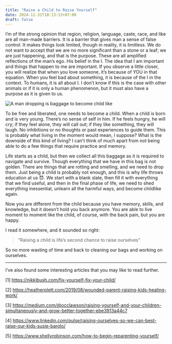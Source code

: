 ```yaml
---
title: "Raise a Child to Raise Yourself"
date: 2024-12-31T10:13:13+07:00
draft: false
---
```


I’m of the strong opinion that region, religion, language, caste, race, and like are all man-made barriers. It is a barrier that gives man a sense of false control. It makes things look limited, though in reality, it is limitless. We do not want to accept that we are no more significant than a stone or a leaf; we are just happening, and that is the purpose. These are all amplified reflections of the man’s ego. His belief in the I. The idea that I am important and things that happen to me are important. If you observe a little closer, you will realize that when you love someone, it’s because of YOU in that equation. When you feel bad about something, it is because of the I in the context. To humans, it is all about I. I don’t know if this is the case with other animals or if it is only a human phenomenon, but it must also have a purpose as it is given to us.

![A man dropping is baggage to become child like](/assets/img/child1.png)

To be free and liberated, one needs to become a child. When a child is born and is very young. There’s no sense of self in him. If he feels hungry, he will cry; if they feel alone, they will call out; if they like something, they will laugh. No inhibitions or no thoughts or past experiences to guide them. This is probably what living in the moment would mean, I suppose? What is the downside of this kind of living? I can’t think of much apart from not being able to do a few things that require practice and memory. 

Life starts as a child, but then we collect all this baggage as it is required to navigate and survive. Though everything that we have in this bag is not golden. There are things that are rotting and smelling, and we need to drop them. Just being a child is probably not enough, and this is why life throws education at us 😈. We start with a blank slate, then fill it with everything that we find useful, and then in the final phase of life, we need to shed everything inessential, unlearn all the harmful ways, and become childlike again. 

Now you are different from the child because you have memory, skills, and knowledge, but it doesn’t hold you back anymore. You are able to live moment to moment like the child, of course, with the back pain, but you are happy.

I read it somewhere, and it sounded so right:

> “Raising a child is life’s second chance to raise ourselves”

So no more wasting of time and back to cleaning our bags and working on ourselves.

---

I’ve also found some interesting articles that you may like to read further.

[1] https://nikkibush.com/fix-yourself-fix-your-child/

[2] https://heatherplett.com/2019/08/wounded-parent-raising-kids-healing-work/

[3] https://medium.com/@occlawson/raising-yourself-and-your-children-simultaneously-and-grow-better-together-ebe3913a44c7

[4] https://www.linkedin.com/pulse/raising-ourselves-so-we-can-best-raise-our-kids-susie-barolo/

[5] https://www.shellyrobinson.com/how-to-begin-reparenting-yourself/
